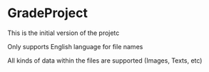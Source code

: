 # GradeProject

This is the initial version of the projetc

Only supports English language for file names

All kinds of data within the files are supported (Images, Texts, etc)

